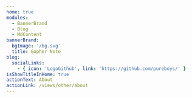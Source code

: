 ```yaml
---
home: true
modules:
  - BannerBrand
  - Blog
  - MdContent
bannerBrand:
  bgImage: '/bg.svg'
  title: Gopher Note
blog:
  socialLinks:
    - { icon: 'LogoGithub', link: 'https://github.com/pureboys/' }
isShowTitleInHome: true
actionText: About
actionLink: /views/other/about
---
```


